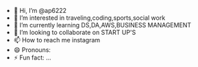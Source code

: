 - 👋 Hi, I’m @ap6222
- 👀 I’m interested in traveling,coding,sports,social work
- 🌱 I’m currently learning DS,DA,AWS,BUSINESS MANAGEMENT
- 💞️ I’m looking to collaborate on START UP'S
- 📫 How to reach me instagram
- 😄 Pronouns: 
- ⚡ Fun fact: ...

<!---
ap6222/ap6222 is a ✨ special ✨ repository because its `README.md` (this file) appears on your GitHub profile.
You can click the Preview link to take a look at your changes.
--->
